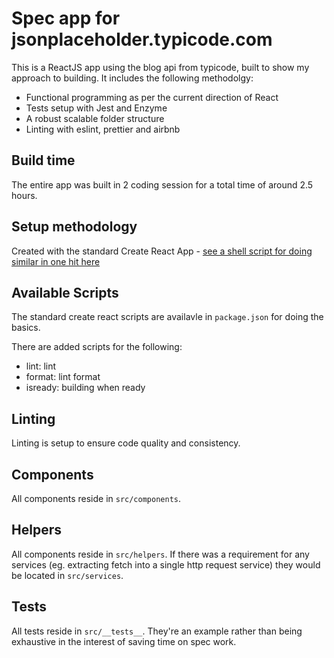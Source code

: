 # Spec app for jsonplaceholder.typicode.com

This is a ReactJS app using the blog api from typicode, built to show my approach to building. It includes the following methodolgy:

- Functional programming as per the current direction of React
- Tests setup with Jest and Enzyme
- A robust scalable folder structure
- Linting with eslint, prettier and airbnb

## Build time

The entire app was built in 2 coding session for a total time of around 2.5 hours.

## Setup methodology

Created with the standard Create React App - [see a shell script for doing similar in one hit here](https://gist.github.com/ezy/107c74c014251f0c8f2c2b0bea460d58)

## Available Scripts

The standard create react scripts are availavle in `package.json` for doing the basics.

There are added scripts for the following:

- lint: lint
- format: lint format
- isready: building when ready

## Linting

Linting is setup to ensure code quality and consistency.

## Components

All components reside in `src/components`.

## Helpers

All components reside in `src/helpers`. If there was a requirement for any services (eg. extracting fetch into a single http request service) they would be located in `src/services`.

## Tests

All tests reside in `src/__tests__`. They're an example rather than being exhaustive in the interest of saving time on spec work.
